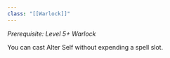 ```yaml
---
class: "[[Warlock]]"
---
```

_Prerequisite: Level 5+ Warlock_

You can cast Alter Self without expending a spell slot.
